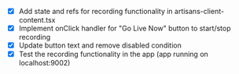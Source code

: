 - [x] Add state and refs for recording functionality in artisans-client-content.tsx
- [x] Implement onClick handler for "Go Live Now" button to start/stop recording
- [x] Update button text and remove disabled condition
- [x] Test the recording functionality in the app (app running on localhost:9002)
